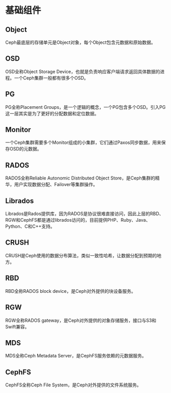 # 基础组件

## Object

Ceph最底层的存储单元是Object对象，每个Object包含元数据和原始数据。

## OSD

OSD全称Object Storage Device，也就是负责响应客户端请求返回具体数据的进程。一个Ceph集群一般都有很多个OSD。

## PG

PG全称Placement Groups，是一个逻辑的概念，一个PG包含多个OSD。引入PG这一层其实是为了更好的分配数据和定位数据。

## Monitor

一个Ceph集群需要多个Monitor组成的小集群，它们通过Paxos同步数据，用来保存OSD的元数据。

## RADOS

RADOS全称Reliable Autonomic Distributed Object Store，是Ceph集群的精华，用户实现数据分配、Failover等集群操作。

## Librados

Librados是Rados提供库，因为RADOS是协议很难直接访问，因此上层的RBD、RGW和CephFS都是通过librados访问的，目前提供PHP、Ruby、Java、Python、C和C++支持。

## CRUSH

CRUSH是Ceph使用的数据分布算法，类似一致性哈希，让数据分配到预期的地方。

## RBD

RBD全称RADOS block device，是Ceph对外提供的块设备服务。

## RGW

RGW全称RADOS gateway，是Ceph对外提供的对象存储服务，接口与S3和Swift兼容。

## MDS

MDS全称Ceph Metadata Server，是CephFS服务依赖的元数据服务。

## CephFS

CephFS全称Ceph File System，是Ceph对外提供的文件系统服务。
